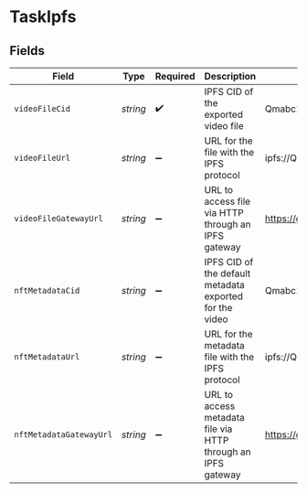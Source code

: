 # TaskIpfs


## Fields

| Field                                                         | Type                                                          | Required                                                      | Description                                                   | Example                                                       |
| ------------------------------------------------------------- | ------------------------------------------------------------- | ------------------------------------------------------------- | ------------------------------------------------------------- | ------------------------------------------------------------- |
| `videoFileCid`                                                | *string*                                                      | :heavy_check_mark:                                            | IPFS CID of the exported video file                           | Qmabc123xyz341                                                |
| `videoFileUrl`                                                | *string*                                                      | :heavy_minus_sign:                                            | URL for the file with the IPFS protocol                       | ipfs://Qmabc123xyz341                                         |
| `videoFileGatewayUrl`                                         | *string*                                                      | :heavy_minus_sign:                                            | URL to access file via HTTP through an IPFS gateway           | https://gateway.ipfs.io/ipfs/Qmabc123xyz341                   |
| `nftMetadataCid`                                              | *string*                                                      | :heavy_minus_sign:                                            | IPFS CID of the default metadata exported for the video       | Qmabc123xyz341                                                |
| `nftMetadataUrl`                                              | *string*                                                      | :heavy_minus_sign:                                            | URL for the metadata file with the IPFS protocol              | ipfs://Qmabc123xyz341                                         |
| `nftMetadataGatewayUrl`                                       | *string*                                                      | :heavy_minus_sign:                                            | URL to access metadata file via HTTP through an IPFS<br/>gateway<br/> | https://gateway.ipfs.io/ipfs/Qmabc123xyz341                   |
